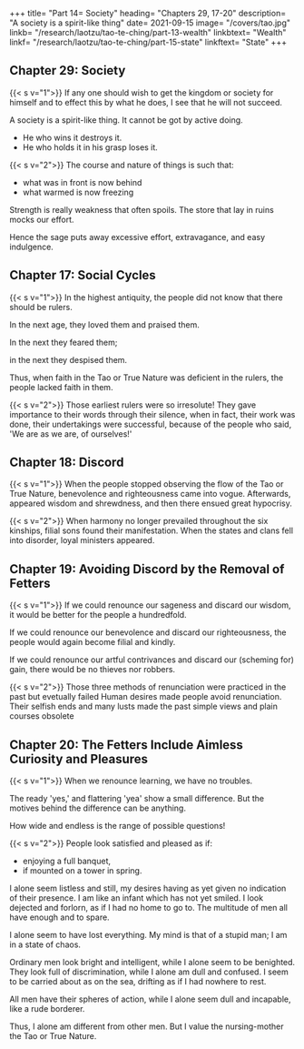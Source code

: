 +++
title= "Part 14= Society"
heading= "Chapters 29, 17-20"
description= "A society is a spirit-like thing"
date= 2021-09-15
image= "/covers/tao.jpg"
linkb= "/research/laotzu/tao-te-ching/part-13-wealth"
linkbtext= "Wealth"
linkf= "/research/laotzu/tao-te-ching/part-15-state"
linkftext= "State"
+++

## Chapter 29: Society

{{< s v="1">}} If any one should wish to get the kingdom or society for himself and to effect this by what he does, I see that he will not succeed. 

A society is a spirit-like thing. It cannot be got by active doing. 
- He who wins it destroys it.
- He who holds it in his grasp loses it.


{{< s v="2">}} The course and nature of things is such that:
- what was in front is now behind
- what warmed is now freezing

Strength is really weakness that often spoils. The store that lay in ruins mocks our effort.

Hence the sage puts away excessive effort, extravagance, and easy indulgence.


## Chapter 17: Social Cycles

{{< s v="1">}} In the highest antiquity, the people did not know that there should be rulers. 

In the next age, they loved them and praised them. 

In the next they feared them; 

in the next they despised them. 

Thus, when faith in the Tao or True Nature was deficient in the rulers, the people lacked faith in them.


{{< s v="2">}} Those earliest rulers were so irresolute! They gave importance to their words through their silence, when in fact, their work was done, their undertakings were successful, because of the people who said, 'We are as we are, of ourselves!'


## Chapter 18: Discord

{{< s v="1">}} When the people stopped observing the flow of the Tao or True Nature, benevolence and righteousness came into vogue. Afterwards, appeared wisdom and shrewdness, and then there ensued great hypocrisy.


{{< s v="2">}} When harmony no longer prevailed throughout the six kinships, filial sons found their manifestation. When the states and clans fell into disorder, loyal ministers appeared.


## Chapter 19: Avoiding Discord by the Removal of Fetters

{{< s v="1">}} If we could renounce our sageness and discard our wisdom, it would be better for the people a hundredfold. 

If we could renounce our benevolence and discard our righteousness, the people would again become filial and kindly. 

If we could renounce our artful contrivances and discard our (scheming for) gain, there would be no thieves nor robbers.


{{< s v="2">}} Those three methods of renunciation were practiced in the past but evetually failed <!-- (of government)
Thought olden ways in elegance did fail -->
Human desires made people avoid renunciation. Their selfish ends and many lusts made the past simple views and plain courses obsolete
<!-- They And made these names their want of worth to veil; -->



## Chapter 20: The Fetters Include Aimless Curiosity and Pleasures

{{< s v="1">}} When we renounce learning, we have no troubles.

The ready 'yes,' and flattering 'yea' show a small difference. But the motives behind the difference can be anything. 

How wide and endless is the range of possible questions!

<!-- But mark their issues, good and ill;—
What space the gulf between shall fill?
What all men fear is indeed to be feared. 
 (asking to be discussed)!
 -->


{{< s v="2">}} People look satisfied and pleased as if:
- enjoying a full banquet,
- if mounted on a tower in spring. 

I alone seem listless and still, my desires having as yet given no indication of their presence.  I am like an infant which has not yet smiled. I look dejected and forlorn, as if I had no home to go to. The multitude of men all have enough and to spare. 

I alone seem to have lost everything.  My mind is that of a stupid man; I am in a state of chaos.

Ordinary men look bright and intelligent, while I alone seem to be benighted. They look full of discrimination, while I alone am dull and confused. I seem to be carried about as on the sea, drifting as if I had nowhere to rest. 

All men have their spheres of action, while I alone seem dull and incapable, like a rude borderer. 

Thus, I alone am different from other men. But I value the nursing-mother the Tao or True Nature.
